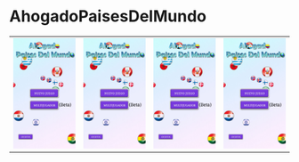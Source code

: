 # AhogadoPaisesDelMundo
<table style="width:100">
<tr>
    <td><img src="https://github.com/Alvarhito/AhogadoPaisesDelMundo/blob/master/WhatsApp%20Image%202018-05-09%20at%2012.59.07%20PM.jpeg"</td>
        <td><img src="https://github.com/Alvarhito/AhogadoPaisesDelMundo/blob/master/WhatsApp%20Image%202018-05-09%20at%2012.59.07%20PM.jpeg"</td>
            <td><img src="https://github.com/Alvarhito/AhogadoPaisesDelMundo/blob/master/WhatsApp%20Image%202018-05-09%20at%2012.59.07%20PM.jpeg"</td>
                <td><img src="https://github.com/Alvarhito/AhogadoPaisesDelMundo/blob/master/WhatsApp%20Image%202018-05-09%20at%2012.59.07%20PM.jpeg"</td>
    
 </tr>
 </table>

